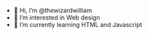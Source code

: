 - 👋 Hi, I’m @thewizardwilliam
- 👀 I’m interested in Web design
- 🌱 I’m currently learning HTML and Javascript
<!---
- 💞️ I’m looking to collaborate on ...
- 📫 How to reach me ...
--->
<!---
thewizardwilliam/thewizardwilliam is a ✨ special ✨ repository because its `README.md` (this file) appears on your GitHub profile.
You can click the Preview link to take a look at your changes.
--->
